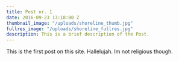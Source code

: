 ```yaml
---
title: Post nr. 1
date: 2016-09-23 13:18:00 Z
thumbnail_image: "/uploads/shoreline_thumb.jpg"
fullres_image: "/uploads/shoreline_fullres.jpg"
description: This is a brief description of the Post.
---
```


This is the first post on this site. Hallelujah.
Im not religious though.